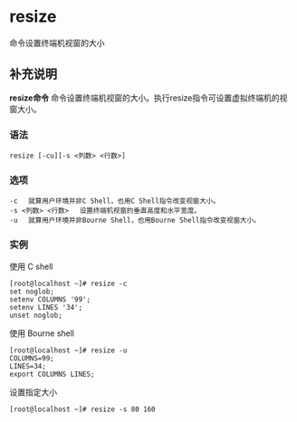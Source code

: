 # resize

命令设置终端机视窗的大小

## 补充说明

**resize命令** 命令设置终端机视窗的大小。执行resize指令可设置虚拟终端机的视窗大小。

### 语法

```text
resize [-cu][-s <列数> <行数>]
```

### 选项

```text
-c 　就算用户环境并非C Shell，也用C Shell指令改变视窗大小。
-s <列数> <行数> 　设置终端机视窗的垂直高度和水平宽度。
-u 　就算用户环境并非Bourne Shell，也用Bourne Shell指令改变视窗大小。
```

### 实例

使用 C shell

```text
[root@localhost ~]# resize -c
set noglob;
setenv COLUMNS '99';
setenv LINES '34';
unset noglob;
```

使用 Bourne shell

```text
[root@localhost ~]# resize -u
COLUMNS=99;
LINES=34;
export COLUMNS LINES;
```

设置指定大小

```text
[root@localhost ~]# resize -s 80 160
```

